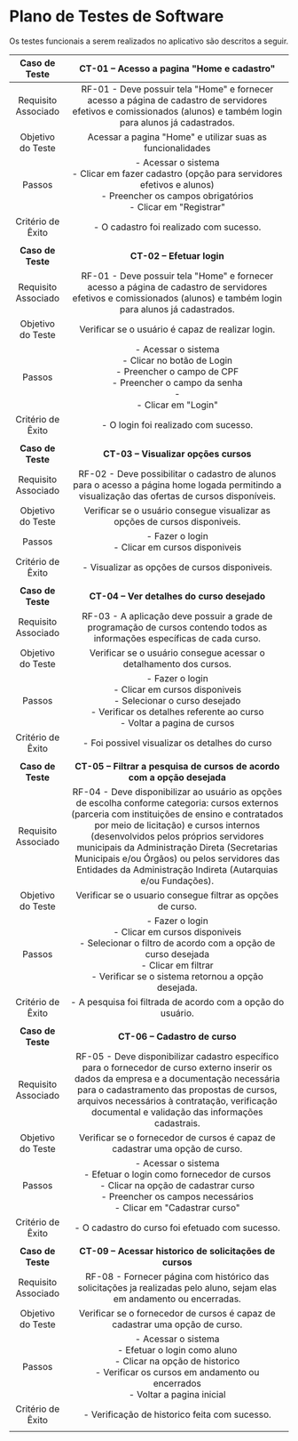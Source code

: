 # Plano de Testes de Software
Os testes funcionais a serem realizados no aplicativo são descritos a seguir.
 
| **Caso de Teste** 	| **CT-01 – Acesso a pagina "Home e cadastro"** 	|
|:---:	|:---:	|
|	Requisito Associado 	| RF-01 - Deve possuir tela "Home" e fornecer acesso a página de cadastro de servidores efetivos e comissionados (alunos) e também login para alunos já cadastrados. |
| Objetivo do Teste 	| Acessar a pagina "Home" e utilizar suas as funcionalidades |
| Passos 	| - Acessar o sistema <br> - Clicar em fazer cadastro (opção para servidores efetivos e alunos) <br> - Preencher os campos obrigatórios <br> - Clicar em "Registrar" |
|Critério de Êxito | - O cadastro foi realizado com sucesso. |
|  	|  	|
| **Caso de Teste** 	| **CT-02 – Efetuar login**	|
|Requisito Associado | RF-01 - Deve possuir tela "Home" e fornecer acesso a página de cadastro de servidores efetivos e comissionados (alunos) e também login para alunos já cadastrados. |
| Objetivo do Teste 	| Verificar se o usuário é capaz de realizar login. |
| Passos 	| - Acessar o sistema <br> - Clicar no botão de Login <br> - Preencher o campo de CPF <br> - Preencher o campo da senha <br> - <br> - Clicar em "Login" |
|Critério de Êxito | - O login foi realizado com sucesso. |
|  	|  	|
| **Caso de Teste** 	| **CT-03 – Visualizar opções cursos**	|
|Requisito Associado | RF-02	- Deve possibilitar o cadastro de alunos para o acesso a página home logada permitindo a visualização das ofertas de cursos disponíveis. |
| Objetivo do Teste 	| Verificar se o usuário consegue visualizar as opções de cursos disponiveis. |
| Passos 	| - Fazer o login <br> - Clicar em cursos disponiveis |
|Critério de Êxito | - Visualizar as opções de cursos disponiveis. |
|  	|  	|
| **Caso de Teste** 	| **CT-04 – Ver detalhes do curso desejado**	|
|Requisito Associado | RF-03	- A aplicação deve possuir a grade de programação de cursos contendo todos as informações específicas de cada curso. |
| Objetivo do Teste 	| Verificar se o usuário consegue acessar o detalhamento dos cursos. |
| Passos 	| - Fazer o login <br> - Clicar em cursos disponiveis <br> - Selecionar o curso desejado <br> - Verificar os detalhes referente ao curso <br> - Voltar a pagina de cursos |
|Critério de Êxito | - Foi possivel visualizar os detalhes do curso |
|  	|  	|
| **Caso de Teste** 	| **CT-05 – Filtrar a pesquisa de cursos de acordo com a opção desejada**	|
|Requisito Associado | RF-04	- Deve disponibilizar ao usuário as opções de escolha conforme categoria: cursos externos (parceria com instituições de ensino e contratados por meio de licitação) e cursos internos (desenvolvidos pelos próprios servidores municipais da Administração Direta (Secretarias Municipais e/ou Órgãos) ou pelos servidores das Entidades da Administração Indireta (Autarquias e/ou Fundações). |
| Objetivo do Teste 	| Verificar se o usuario consegue filtrar as opções de curso. |
| Passos 	| - Fazer o login <br> - Clicar em cursos disponiveis <br> - Selecionar o filtro de acordo com a opção de curso desejada <br> - Clicar em filtrar <br> - Verificar se o sistema retornou a opção desejada. |
|Critério de Êxito | - A pesquisa foi filtrada de acordo com a opção do usuário. |
|  	|  	|
| **Caso de Teste** 	| **CT-06 – Cadastro de curso**	|
|Requisito Associado | RF-05	- Deve disponibilizar cadastro específico para o fornecedor de curso externo inserir os dados da empresa e a documentação necessária para o cadastramento das propostas de cursos, arquivos necessários à contratação, verificação documental e validação das informações cadastrais. |
| Objetivo do Teste 	| Verificar se o fornecedor de cursos é capaz de cadastrar uma opção de curso. |
| Passos 	| - Acessar o sistema <br> - Efetuar o login como fornecedor de cursos <br> - Clicar na opção de cadastrar curso <br> - Preencher os campos necessários <br> - Clicar em "Cadastrar curso" |
|Critério de Êxito | - O cadastro do curso foi efetuado com sucesso. |
|  	|  	|
| **Caso de Teste** 	| **CT-09 – Acessar historico de solicitações de cursos**	|
|Requisito Associado | RF-08	- Fornecer página com histórico das solicitações ja realizadas pelo aluno, sejam elas em andamento ou encerradas. |
| Objetivo do Teste 	| Verificar se o fornecedor de cursos é capaz de cadastrar uma opção de curso. |
| Passos 	| - Acessar o sistema <br> - Efetuar o login como aluno <br> - Clicar na opção de historico <br> - Verificar os cursos em andamento ou encerrados <br> - Voltar a pagina inicial |
|Critério de Êxito | - Verificação de historico feita com sucesso. |
|  	|  	|

